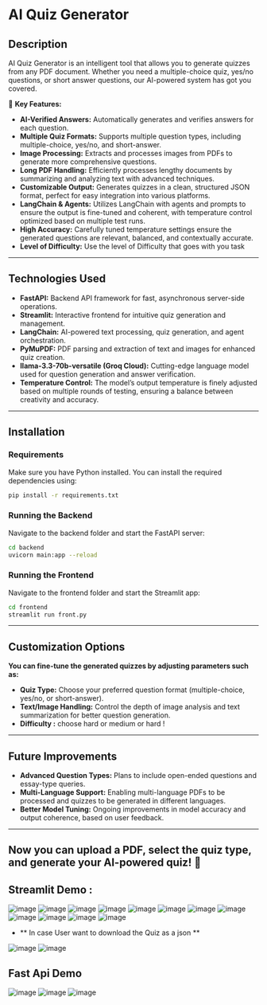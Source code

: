 # AI Quiz Generator

## Description
AI Quiz Generator is an intelligent tool that allows you to generate quizzes from any PDF document. Whether you need a multiple-choice quiz, yes/no questions, or short answer questions, our AI-powered system has got you covered.

🚀 **Key Features:**
- **AI-Verified Answers:** Automatically generates and verifies answers for each question.
- **Multiple Quiz Formats:** Supports multiple question types, including multiple-choice, yes/no, and short-answer.
- **Image Processing:** Extracts and processes images from PDFs to generate more comprehensive questions.
- **Long PDF Handling:** Efficiently processes lengthy documents by summarizing and analyzing text with advanced techniques.
- **Customizable Output:** Generates quizzes in a clean, structured JSON format, perfect for easy integration into various platforms.
- **LangChain & Agents:** Utilizes LangChain with agents and prompts to ensure the output is fine-tuned and coherent, with temperature control optimized based on multiple test runs.
- **High Accuracy:** Carefully tuned temperature settings ensure the generated questions are relevant, balanced, and contextually accurate.
- **Level of Difficulty:** Use the level of Difficulty that goes with you task

---

## Technologies Used
- **FastAPI:** Backend API framework for fast, asynchronous server-side operations.
- **Streamlit:** Interactive frontend for intuitive quiz generation and management.
- **LangChain:** AI-powered text processing, quiz generation, and agent orchestration.
- **PyMuPDF:** PDF parsing and extraction of text and images for enhanced quiz creation.
- **llama-3.3-70b-versatile (Groq Cloud):** Cutting-edge language model used for question generation and answer verification.
- **Temperature Control:** The model’s output temperature is finely adjusted based on multiple rounds of testing, ensuring a balance between creativity and accuracy.

---

## Installation

### Requirements
Make sure you have Python installed. You can install the required dependencies using:

```bash
pip install -r requirements.txt
```

### Running the Backend
Navigate to the backend folder and start the FastAPI server:
```bash
cd backend
uvicorn main:app --reload
```

### Running the Frontend
Navigate to the frontend folder and start the Streamlit app:
```bash
cd frontend
streamlit run front.py
```
---
## Customization Options
**You can fine-tune the generated quizzes by adjusting parameters such as:**

- **Quiz Type:** Choose your preferred question format (multiple-choice, yes/no, or short-answer).
- **Text/Image Handling:** Control the depth of image analysis and text summarization for better question generation.
- **Difficulty :** choose hard or medium or hard ! 
---
## Future Improvements
- **Advanced Question Types:** Plans to include open-ended questions and essay-type queries.
- **Multi-Language Support:** Enabling multi-language PDFs to be processed and quizzes to be generated in different languages.
- **Better Model Tuning:** Ongoing improvements in model accuracy and output coherence, based on user feedback.
---
Now you can upload a PDF, select the quiz type, and generate your AI-powered quiz! 🎉
---

## Streamlit Demo : 

![image](https://github.com/user-attachments/assets/40f73605-7adb-4af4-95ce-102b97bf2a9e)
![image](https://github.com/user-attachments/assets/3d405174-2fca-4299-b2a7-0c08725c240e)
![image](https://github.com/user-attachments/assets/b5ee21e5-1491-496e-acb1-e3e707379a2c)
![image](https://github.com/user-attachments/assets/a3b94f52-256a-40de-ac1c-3bede17f95ce)
![image](https://github.com/user-attachments/assets/49245226-5018-4a49-85da-cebede94dc3c)
![image](https://github.com/user-attachments/assets/c3253d31-25c4-44d9-b5e2-214dc88faf76)
![image](https://github.com/user-attachments/assets/cc9f5f2c-e3b1-4b2c-bdb6-2984b54e175a)
![image](https://github.com/user-attachments/assets/aebec3f5-b159-475a-9b1d-25dd8a785801)
![image](https://github.com/user-attachments/assets/ea043c77-aef5-4bc0-ba7d-ccd03e5b9ada)
![image](https://github.com/user-attachments/assets/4504e399-2ce4-44ee-821b-6eab38fb3c63)
![image](https://github.com/user-attachments/assets/f2f8ef84-19df-4277-a9c6-0a8e8c4fcf87)
![image](https://github.com/user-attachments/assets/7bf5bbfc-8d92-4662-a116-3b7ed5a5e720)

- ** In case User want to download the Quiz as a json **
  
![image](https://github.com/user-attachments/assets/4b478b1c-f7e1-4bd8-862c-c07a3ab92dfe)
![image](https://github.com/user-attachments/assets/3358e80e-7d6a-4ddc-90fe-a3256d7b81ff)

## Fast Api Demo
![image](https://github.com/user-attachments/assets/b0f90e07-c7ba-4390-a58d-09861664b9e6)
![image](https://github.com/user-attachments/assets/50948e00-7ecb-47e6-9a47-6415ecd19276)
![image](https://github.com/user-attachments/assets/b367ea0f-849f-468f-8de2-160f94f41304)















